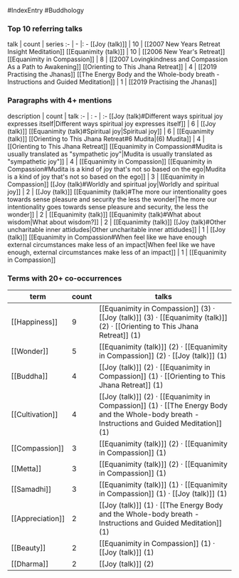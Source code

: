 #IndexEntry #Buddhology

### Top 10 referring talks
talk | count | series
:- | - |: -
[[Joy (talk)]] | 10 | [[2007 New Years Retreat Insight Meditation]]
[[Equanimity (talk)]] | 10 | [[2006 New Year's Retreat]]
[[Equanimity in Compassion]] | 8 | [[2007 Lovingkindness and Compassion As a Path to Awakening]]
[[Orienting to This Jhana Retreat]] | 4 | [[2019 Practising the Jhanas]]
[[The Energy Body and the Whole-body breath - Instructions and Guided Meditation]] | 1 | [[2019 Practising the Jhanas]]

### Paragraphs with 4+ mentions
description | count | talk
:- | : - | :-
[[Joy (talk)#Different ways spiritual joy expresses itself\|Different ways spiritual joy expresses itself]] | 6 | [[Joy (talk)]]
[[Equanimity (talk)#Spiritual joy\|Spiritual joy]] | 6 | [[Equanimity (talk)]]
[[Orienting to This Jhana Retreat#6 Mudita\|(6) Mudita]] | 4 | [[Orienting to This Jhana Retreat]]
[[Equanimity in Compassion#Mudita is usually translated as "sympathetic joy"\|Mudita is usually translated as "sympathetic joy"]] | 4 | [[Equanimity in Compassion]]
[[Equanimity in Compassion#Mudita is a kind of joy that's not so based on the ego\|Mudita is a kind of joy that's not so based on the ego]] | 3 | [[Equanimity in Compassion]]
[[Joy (talk)#Worldly and spiritual joy\|Worldly and spiritual joy]] | 2 | [[Joy (talk)]]
[[Equanimity (talk)#The more our intentionality goes towards sense pleasure and security the less the wonder\|The more our intentionality goes towards sense pleasure and security, the less the wonder]] | 2 | [[Equanimity (talk)]]
[[Equanimity (talk)#What about wisdom\|What about wisdom?]] | 2 | [[Equanimity (talk)]]
[[Joy (talk)#Other uncharitable inner attidudes\|Other uncharitable inner attidudes]] | 1 | [[Joy (talk)]]
[[Equanimity in Compassion#When feel like we have enough external circumstances make less of an impact\|When feel like we have enough, external circumstances make less of an impact]] | 1 | [[Equanimity in Compassion]]

### Terms with 20+ co-occurrences
term | count | talks
-|-|-
[[Happiness]] | 9 | <span class="counts">[[Equanimity in Compassion]] (3) · [[Joy (talk)]] (3) · [[Equanimity (talk)]] (2) · [[Orienting to This Jhana Retreat]] (1)</span> 
[[Wonder]] | 5 | <span class="counts">[[Equanimity (talk)]] (2) · [[Equanimity in Compassion]] (2) · [[Joy (talk)]] (1)</span> 
[[Buddha]] | 4 | <span class="counts">[[Joy (talk)]] (2) · [[Equanimity in Compassion]] (1) · [[Orienting to This Jhana Retreat]] (1)</span> 
[[Cultivation]] | 4 | <span class="counts">[[Joy (talk)]] (2) · [[Equanimity in Compassion]] (1) · [[The Energy Body and the Whole-body breath - Instructions and Guided Meditation]] (1)</span> 
[[Compassion]] | 3 | <span class="counts">[[Equanimity (talk)]] (2) · [[Equanimity in Compassion]] (1)</span> 
[[Metta]] | 3 | <span class="counts">[[Equanimity (talk)]] (2) · [[Equanimity in Compassion]] (1)</span> 
[[Samadhi]] | 3 | <span class="counts">[[Equanimity (talk)]] (1) · [[Equanimity in Compassion]] (1) · [[Joy (talk)]] (1)</span> 
[[Appreciation]] | 2 | <span class="counts">[[Joy (talk)]] (1) · [[The Energy Body and the Whole-body breath - Instructions and Guided Meditation]] (1)</span> 
[[Beauty]] | 2 | <span class="counts">[[Equanimity in Compassion]] (1) · [[Joy (talk)]] (1)</span> 
[[Dharma]] | 2 | <span class="counts">[[Joy (talk)]] (2)</span> 

